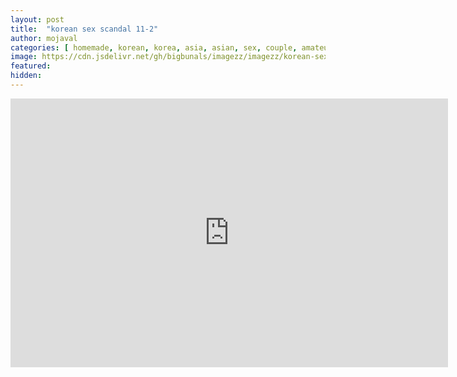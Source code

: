 ```yaml
---
layout: post
title:  "korean sex scandal 11-2"
author: mojaval
categories: [ homemade, korean, korea, asia, asian, sex, couple, amateur, scandal, motel, adult, self, camera, real ]
image: https://cdn.jsdelivr.net/gh/bigbunals/imagezz/imagezz/korean-sex-scandal-11-2___bd35102224759b59802373f93d56d3fc55e63195.mp4.jpg
featured: 
hidden: 
---
```


<iframe src="https://openload.co/embed/LxyIAGMCGTc/korean-sex-scandal-11-2___bd35102224759b59802373f93d56d3fc55e63195.mp4" scrolling="no" frameborder="0" width="700" height="430" allowfullscreen="true" webkitallowfullscreen="true" mozallowfullscreen="true"></iframe>
